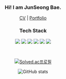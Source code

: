 
<h3 align="center">Hi! I am JunSeong Bae.</h3>

<p align="center">
<a href="https://docs.google.com/viewer?url=https://raw.githubusercontent.com/wet6123/wet6123/main/CV_JS.pdf">CV</a> |
<a href="https://drive.google.com/file/d/1wi-D3O-Nl33boBzP9tdkUczzVai6CiMp/view?usp=sharing">Portfolio</a>
</p>

<h3 align="center">Tech Stack</h3>

<div align = "center">

![](https://img.shields.io/badge/Javascript-F7DF1E?style=flat-square&logo=javascript&logoColor=white) ![](https://img.shields.io/badge/React-61DAFB?style=flat-square&logo=React&logoColor=white) ![](https://img.shields.io/badge/css-1572B6?style=flat-square&logo=css3&logoColor=white) ![](https://img.shields.io/badge/Java-007396?style=flat-square&logo=Java&logoColor=white) ![](https://img.shields.io/badge/Spring-6DB33F?style=flat-square&logo=Spring&logoColor=white) ![](https://img.shields.io/badge/Mysql-4479A1?style=flat-square&logo=MySql&logoColor=white)

<br>

[![Solved.ac프로필](http://mazassumnida.wtf/api/v2/generate_badge?boj=wnstjd6123)](https://solved.ac/wnstjd6123)

![GitHub stats](https://github-readme-stats.vercel.app/api?username=wet6123&count_private=true)

</div>
